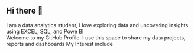 ## Hi there 👋
I am a data analytics student, I love exploring data and uncovering insights using EXCEL, SQL, and Powe BI    
  Welcome to my GitHub Profile. 
I use this space to share my data projects, reports and dashboards
My Interest include
